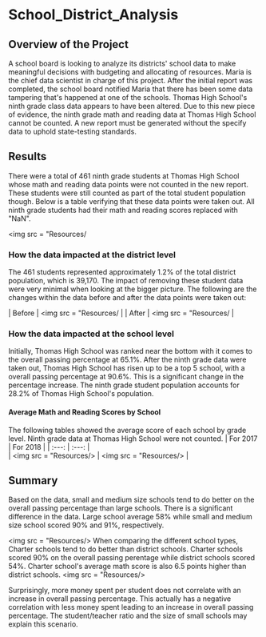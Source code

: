 # School_District_Analysis

## Overview of the Project
A school board is looking to analyze its districts' school data to make meaningful decisions with budgeting and allocating of resources. Maria is the chief data scientist in charge of this project. After the initial report was completed, the school board notified Maria that there has been some data tampering that's happened at one of the schools. Thomas High School's ninth grade class data appears to have been altered. Due to this new piece of evidence, the ninth grade math and reading data at Thomas High School cannot be counted. A new report must be generated without the specify data to uphold state-testing standards.   

## Results
There were a total of 461 ninth grade students at Thomas High School whose math and reading data points were not counted in the new report. These students were still counted as part of the total student population though. Below is a table verifying that these data points were taken out. All ninth grade students had their math and reading scores replaced with "NaN".

<img src = "Resources/

### How the data impacted at the district level
The 461 students represented approximately 1.2% of the total district population, which is 39,170. The impact of removing these student data were very minimal when looking at the bigger picture. The following are the changes within the data before and after the data points were taken out:

| Before   | <img src = "Resources/ |
| After    | <img src = "Resources/  |

### How the data impacted at the school level
Initially, Thomas High School was ranked near the bottom with it comes to the overall passing percentage at 65.1%. After the ninth grade data were taken out, Thomas High School has risen up to be a top 5 school, with a overall passing percentage at 90.6%. This is a significant change in the percentage increase. The ninth grade student population accounts for 28.2% of Thomas High School's population. 

#### Average Math and Reading Scores by School
The following tables showed the average score of each school by grade level. Ninth grade data at Thomas High School were not counted.
| For 2017 | For 2018 |
| :---:    | :---:  |     
| <img src = "Resources/>  |  <img src = "Resources/> |

## Summary
Based on the data, small and medium size schools tend to do better on the overall passing percentage than large schools. There is a significant difference in the data. Large school average 58% while small and medium size school scored 90% and 91%, respectively. 

<img src = "Resources/>
When comparing the different school types, Charter schools tend to do better than district schools. Charter schools scored 90% on the overall passing perentage while district schools scored 54%. Charter school's average math score is also 6.5 points higher than district schools.
<img src = "Resources/>

Surprisingly, more money spent per student does not correlate with an increase in overall passing percentage. This actually has a negative correlation with less money spent leading to an increase in overall passing percentage. The student/teacher ratio and the size of small schools may explain this scenario. 






